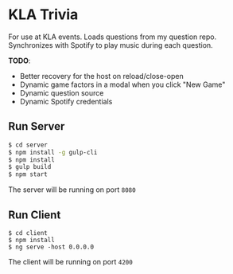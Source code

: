 
# KLA Trivia

For use at KLA events. Loads questions from my question repo. Synchronizes with Spotify to play music during each question.

__TODO__:
* Better recovery for the host on reload/close-open
* Dynamic game factors in a modal when you click "New Game"
* Dynamic question source
* Dynamic Spotify credentials

## Run Server
```bash
$ cd server
$ npm install -g gulp-cli
$ npm install
$ gulp build
$ npm start
```

The server will be running on port `8080`

## Run Client

```bashs
$ cd client
$ npm install
$ ng serve -host 0.0.0.0
```

The client will be running on port `4200`

